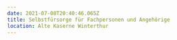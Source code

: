 ```yaml
---
date: 2021-07-08T20:40:46.065Z
title: Selbstfürsorge für Fachpersonen und Angehörige
location: Alte Kaserne Winterthur
---
```


